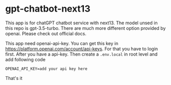 # gpt-chatbot-next13

This app is for chatGPT chatbot service with next13. The model unsed in this repo is gpt-3.5-turbo. There are much more different option provided by openai. Please check out official docs. 

This app need openai-api-key. You can get this key in https://platform.openai.com/account/api-keys. For that you have to login first. After you have a api-key. Then create a `.env.local` in root level and add following code 


```tsx
OPENAI_API_KEY=add your api key here
```

That's it
